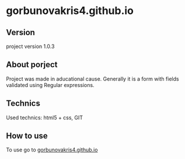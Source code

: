 # gorbunovakris4.github.io

## Version

project version 1.0.3

## About porject
Project was made in aducational cause. Generally it is a form with fields validated using Regular expressions.

## Technics
Used technics: html5 + css, GIT

## How to use
To use go to [gorbunovakris4.github.io](https://gorbunovakris4.github.io/gorbunovakris4.github.io/)